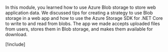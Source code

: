 In this module, you learned how to use Azure Blob storage to store web application data. We discussed tips for creating a strategy to use Blob storage in a web app and how to use the Azure Storage SDK for .NET Core to write to and read from blobs. The app we made accepts uploaded files from users, stores them in Blob storage, and makes them available for download.

[!include[](../../../includes/azure-sandbox-cleanup.md)]
